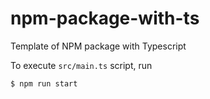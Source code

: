 # npm-package-with-ts
Template of NPM package with Typescript

To execute `src/main.ts` script, run

```
$ npm run start
```
